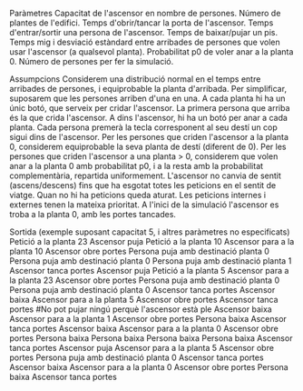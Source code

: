 Paràmetres
	Capacitat de l'ascensor en nombre de persones.
	Número de plantes de l'edifici.
	Temps d'obrir/tancar la porta de l'ascensor.
	Temps d'entrar/sortir una persona de l'ascensor.
	Temps de baixar/pujar un pis.
	Temps mig i desviació estàndard entre arribades de persones que volen usar l'ascensor (a qualsevol planta).
	Probabilitat p0 de voler anar a la planta 0.
	Número de persones per fer la simulació.


Assumpcions
	Considerem una distribució normal en el temps entre arribades de persones, i equiprobable la planta d'arribada. Per simplificar, suposarem que les persones arriben d'una en una.
	A cada planta hi ha un únic botó, que serveix per cridar l'ascensor. La primera persona que arriba és la que crida l'ascensor.
	A dins l'ascensor, hi ha un botó per anar a cada planta. Cada persona premerà la tecla corresponent al seu destí un cop sigui dins de l'ascensor.
	Per les persones que criden l'ascensor a la planta 0, considerem equiprobable la seva planta de destí (diferent de 0). Per les persones que criden l'ascensor a una planta > 0, considerem que volen anar a la planta 0 amb probabilitat p0, i a la resta amb la probabilitat complementària, repartida uniformement.
	L'ascensor no canvia de sentit (ascens/descens) fins que ha esgotat totes les peticions en el sentit de viatge. Quan no hi ha peticions queda aturat.
	Les peticions internes i externes tenen la mateixa prioritat.
	A l'inici de la simulació l'ascensor es troba a la planta 0, amb les portes tancades.


Sortida (exemple suposant capacitat 5, i altres paràmetres no especificats)
Petició a la planta 23
Ascensor puja
Petició a la planta 10
Ascensor para a la planta 10
Ascensor obre portes
Persona puja amb destinació planta 0
Persona puja amb destinació planta 0
Persona puja amb destinació planta 1
Ascensor tanca portes
Ascensor puja
Petició a la planta 5
Ascensor para a la planta 23
Ascensor obre portes
Persona puja amb destinació planta 0
Persona puja amb destinació planta 0
Ascensor tanca portes
Ascensor baixa
Ascensor para a la planta 5
Ascensor obre portes
Ascensor tanca portes #No pot pujar ningú perquè l'ascensor està ple
Ascensor baixa
Ascensor para a la planta 1
Ascensor obre portes
Persona baixa
Ascensor tanca portes
Ascensor baixa
Ascensor para a la planta 0
Ascensor obre portes
Persona baixa
Persona baixa
Persona baixa
Persona baixa
Ascensor tanca portes
Ascensor puja
Ascensor para a la planta 5
Ascensor obre portes
Persona puja amb destinació planta 0
Ascensor tanca portes
Ascensor baixa
Ascensor para a la planta 0
Ascensor obre portes
Persona baixa
Ascensor tanca portes
